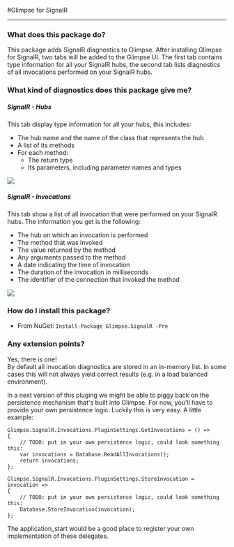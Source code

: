 #Glimpse for SignalR

---

### What does this package do?

This package adds SignalR diagnostics to Glimpse. After installing Glimpse for SignalR, two tabs will be added to the Glimpse UI. The first tab contains type information for all your SignalR hubs, the second tab lists diagnostics of all invocations performed on your SignalR hubs.

### What kind of diagnostics does this package give me?

##### SignalR - Hubs

This tab display type information for all your hubs, this includes:

- The hub name and the name of the class that represents the hub
- A list of its methods
- For each method:
	- The return type
	- Its parameters, including parameter names and types

![](https://raw.github.com/stevenlauwers22/Glimpse.SignalR/master/Documentation/Hubs.png)

##### SignalR - Invocations

This tab show a list of all invocation that were performed on your SignalR hubs. The information you get is the following:

- The hub on which an invocation is performed
- The method that was invoked
- The value returned by the method
- Any arguments passed to the method
- A date indicating the time of invocation
- The duration of the invocation in milliseconds
- The identifier of the connection that invoked the method

![](https://raw.github.com/stevenlauwers22/Glimpse.SignalR/master/Documentation/Invocations.png)

### How do I install this package?

* From NuGet: `Install-Package Glimpse.SignalR -Pre`

### Any extension points?

Yes, there is one!  
By default all invocation diagnostics are stored in an in-memory list. In some cases this will not always yield correct results (e.g. in a load balanced environment).

In a next version of this pluging we might be able to piggy back on the persistence mechanism that's built into Glimpse. For now, you'll have to provide your own persistence logic. Luckily this is very easy. A little example:

    Glimpse.SignalR.Invocations.PluginSettings.GetInvocations = () =>
    {
		// TODO: put in your own persistence logic, could look something this:
        var invocations = Database.ReadAllInvocations();
        return invocations;
    };

    Glimpse.SignalR.Invocations.PluginSettings.StoreInvocation = invocation =>
    {
		// TODO: put in your own persistence logic, could look something this:
        Database.StoreInvocation(invocation);
    };

The application_start would be a good place to register your own implementation of these delegates.
